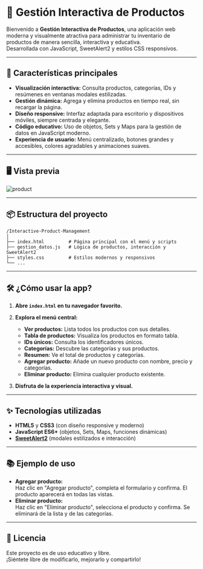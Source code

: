 # 🛒 Gestión Interactiva de Productos

Bienvenido a **Gestión Interactiva de Productos**, una aplicación web moderna y visualmente atractiva para administrar tu inventario de productos de manera sencilla, interactiva y educativa.  
Desarrollada con JavaScript, SweetAlert2 y estilos CSS responsivos.

---

## 🚀 Características principales

- **Visualización interactiva:** Consulta productos, categorías, IDs y resúmenes en ventanas modales estilizadas.
- **Gestión dinámica:** Agrega y elimina productos en tiempo real, sin recargar la página.
- **Diseño responsive:** Interfaz adaptada para escritorio y dispositivos móviles, siempre centrada y elegante.
- **Código educativo:** Uso de objetos, Sets y Maps para la gestión de datos en JavaScript moderno.
- **Experiencia de usuario:** Menú centralizado, botones grandes y accesibles, colores agradables y animaciones suaves.

---

## 🖥️ Vista previa
![product](https://github.com/user-attachments/assets/180f6aab-bb97-48b1-8d52-f1ef8d21f423)

---

## 📦 Estructura del proyecto

```
/Interactive-Product-Management
│
├── index.html         # Página principal con el menú y scripts
├── gestion_datos.js   # Lógica de productos, interacción y SweetAlert2
├── styles.css         # Estilos modernos y responsivos
└── ...
```

---

## 🛠️ ¿Cómo usar la app?

1. **Abre `index.html` en tu navegador favorito.**
2. **Explora el menú central:**
   - **Ver productos:** Lista todos los productos con sus detalles.
   - **Tabla de productos:** Visualiza los productos en formato tabla.
   - **IDs únicos:** Consulta los identificadores únicos.
   - **Categorías:** Descubre las categorías y sus productos.
   - **Resumen:** Ve el total de productos y categorías.
   - **Agregar producto:** Añade un nuevo producto con nombre, precio y categorías.
   - **Eliminar producto:** Elimina cualquier producto existente.

3. **Disfruta de la experiencia interactiva y visual.**

---

## ✨ Tecnologías utilizadas

- **HTML5** y **CSS3** (con diseño responsive y moderno)
- **JavaScript ES6+** (objetos, Sets, Maps, funciones dinámicas)
- **[SweetAlert2](https://sweetalert2.github.io/)** (modales estilizados e interacción)

---

## 📚 Ejemplo de uso

- **Agregar producto:**  
  Haz clic en "Agregar producto", completa el formulario y confirma. El producto aparecerá en todas las vistas.
- **Eliminar producto:**  
  Haz clic en "Eliminar producto", selecciona el producto y confirma. Se eliminará de la lista y de las categorías.

---

## 📝 Licencia

Este proyecto es de uso educativo y libre.  
¡Siéntete libre de modificarlo, mejorarlo y compartirlo! 
